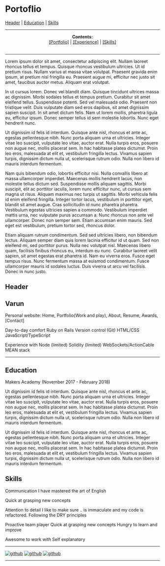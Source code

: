 # Portoflio

[Header](#header) | [Education](#education) | [Skills](#skills)
___

<p align="center">
  <b>Contents:</b><br>
  <a href="#portfolio">[Portfolio]</a> |
  <a href="#education">[Experience]</a> |
  <a href="#skills">[Skills]</a>
  <br><br>
</p>

___

Lorem ipsum dolor sit amet, consectetur adipiscing elit. Nullam laoreet rhoncus tellus et tempus. Quisque rhoncus vestibulum ultricies. Ut id pretium risus. Nullam varius at massa vitae volutpat. Praesent gravida enim ipsum, at pretium nisl fringilla eu. Praesent augue mi, efficitur nec justo sit amet, faucibus auctor metus. Aliquam erat volutpat.

In ut cursus lorem. Donec vel blandit diam. Quisque tincidunt ultrices massa ac dignissim. Morbi sodales tellus et tempus pretium. Curabitur sit amet eleifend tellus. Suspendisse potenti. Sed vel malesuada odio. Praesent non tristique velit. Duis vulputate diam sed eros dapibus, sit amet dignissim sapien suscipit. In sit amet dictum felis. Nam ut lorem mollis, pharetra ligula eu, efficitur ipsum. Donec semper tellus id sem molestie lobortis. Nunc eget hendrerit nunc.

Ut dignissim id felis id interdum. Quisque ante nisl, rhoncus et ante ac, egestas pellentesque nibh. Nunc porta aliquam urna et ultricies. Integer vitae leo suscipit, vulputate leo vitae, auctor erat. Nulla turpis eros, posuere non augue nec, mollis placerat sem. In hac habitasse platea dictumst. Proin leo eros, malesuada at elit et, vestibulum fringilla lectus. Vivamus sapien turpis, dignissim dictum nulla ut, scelerisque rutrum odio. Nulla non libero id mauris interdum fermentum.

Nam quis bibendum odio, lobortis efficitur nisi. Nulla convallis libero at massa ullamcorper imperdiet. Maecenas mollis hendrerit lacus, non molestie tellus dictum sed. Suspendisse mollis aliquam sagittis. Morbi suscipit, elit ac porttitor iaculis, lorem nunc efficitur nunc, ut cursus sem magna ut risus. Aliquam maximus nec turpis ut sagittis. Morbi vehicula felis id enim eleifend fringilla. Integer tortor lacus, vestibulum in porttitor eget, blandit sit amet augue. Cras sollicitudin id nunc pharetra pharetra. Vestibulum egestas ultricies sapien a commodo. Vestibulum imperdiet mattis urna, nec vulputate purus accumsan a. Nunc rhoncus non ante vel ullamcorper. Donec non semper sem. Etiam accumsan enim mauris. Sed eget est vestibulum, pretium tortor sed, rhoncus dolor.

Etiam aliquam rutrum condimentum. Sed sed ultricies libero, non bibendum lectus. Aliquam semper diam quis lorem lacinia efficitur id ut quam. Sed non eleifend mi, sed porttitor purus. Nulla nec volutpat nisl. Maecenas libero quam, facilisis finibus rhoncus eu, interdum eu nunc. Curabitur laoreet velit sapien, sit amet egestas erat pharetra id. Nam eu viverra eros. Fusce eget tempus risus. Nunc fermentum massa at euismod condimentum. Fusce ullamcorper mauris id sodales luctus. Duis viverra ut arcu vel facilisis. Donec in nunc justo.

## Header

Varun
---


Personal website:
Home, Portfolio(Work and play), About, Resume, Awards, [Contact]

Day-to-day comfort
  Ruby on Rails
  Version control (Git)
  HTML/CSS
  JavaScript/TypeScript

Experience with
  Node (limited)
  Solidity (limited)
  WebSockets/ActionCable
  MEAN stack

___

## Education

Makers Academy (November 2017 - February 2018)

Ut dignissim id felis id interdum. Quisque ante nisl, rhoncus et ante ac, egestas pellentesque nibh. Nunc porta aliquam urna et ultricies. Integer vitae leo suscipit, vulputate leo vitae, auctor erat. Nulla turpis eros, posuere non augue nec, mollis placerat sem. In hac habitasse platea dictumst. Proin leo eros, malesuada at elit et, vestibulum fringilla lectus. Vivamus sapien turpis, dignissim dictum nulla ut, scelerisque rutrum odio. Nulla non libero id mauris interdum fermentum.

Ut dignissim id felis id interdum. Quisque ante nisl, rhoncus et ante ac, egestas pellentesque nibh. Nunc porta aliquam urna et ultricies. Integer vitae leo suscipit, vulputate leo vitae, auctor erat. Nulla turpis eros, posuere non augue nec, mollis placerat sem. In hac habitasse platea dictumst. Proin leo eros, malesuada at elit et, vestibulum fringilla lectus. Vivamus sapien turpis, dignissim dictum nulla ut, scelerisque rutrum odio. Nulla non libero id mauris interdum fermentum.

## Skills

Communication
  I have mastered the art of English

Quick at grasping new concepts

Attention to detail
  I like to make sure .. is immaculate and my code is refactored.
  Following the DRY principles

Proactive team player
Quick at grasping new concepts
Hungry to learn and improve

Awesome to work with
  Self explanatory

___
[![github](https://cdn2.iconfinder.com/data/icons/black-white-social-media/32/youtube_online_social_media_tube-64.png)][1]
[![github](https://cdn2.iconfinder.com/data/icons/black-white-social-media/32/youtube_online_social_media_tube-64.png)][2]
[![github](https://cdn2.iconfinder.com/data/icons/black-white-social-media/32/youtube_online_social_media_tube-64.png)][3]
___


[1]: http://www.youtube.com
[2]: http://www.youtube.com
[3]: http://www.youtube.com
